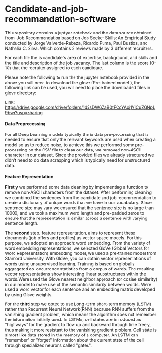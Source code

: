 # Candidate-and-job-recommandation-software
This repository contains a juptyer notebook and the data source obtained from, Job Recommendation based on Job Seeker Skills: An Empirical Study conducted by Jorge Valverde-Rebaza, Ricardo Puma, Paul Bustios, and Nathalia C. Silva. Which contains 3 reviews made by 3 different recruiters. 

For each file the is candidate's area of expertise, background, and skills and the title and description of the job vacancy. The last column is the score (0-10) that the recruiter assigned to each candidate.

Please note the following to run the the jupyter notebook provided in the above you will need to download the glove (Pre-trained model.), the following link can be used, you will need to place the downloaded files in glove directory:

Link: https://drive.google.com/drive/folders/1d5sDW6ZaB0tFCcYAxj1VlCuZGNpL9bwr?usp=sharing


#### Data Preprocessing
For all Deep Learning models typically the is data pre-processing that is needed to ensure that only the relevant keywords are used when creating a model so as to reduce noise, to achieve this we performed some pre-processing on the CSV file to clean our data, we removed non-ASCII character in our dataset. Since the provided files we already structured we didn't need to do data scrapping which is typically need for unstructured data.

#### Feature Representation
<b>Firstly</b> we performed some data cleaning by implementing a function to remove non-ASCII characters from the dataset. After performing cleaning we combined the sentences from the candidate and job recommendation to create a dictionary of unique words that we have in our vocabulary. Since sentence size may vary we ensured that the sentence size is no large than 10000, and we took a maximum word length and pre-padded zeros to ensure that the representation is similar across a sentence with varying sentence length.

The <b>second</b> step, feature representation, aims to represent these documents (job offers and profiles) as vector space models. For this purpose, we adopted an approach: word embedding. From the variety of word embedding representations, we selected GloVe (Global Vectors for Word Representation) embedding model, we used a pre-trained model from Stanford University. With GloVe, you can obtain vector representations of words using unsupervised learning. Training is based on globally aggregated co-occurrence statistics from a corpus of words. The resulting vector representations show interesting linear substructures within the words.Were used the Glove nearest neighbor approach (or cosine similarity) in our model to make use of the semantic similarity between words. Were used a word vector for each sentence and an embedding matrix developed by using Glove weights.

For the <b>third</b> step we opted to use Long-term short-term memory (LSTM) rather than Recurrent Neural Network(RNN) because RNN suffers from the vanishing gradient problem, which means the algorithm does not remember the information initially used. In LSTMs, cell states are introduced as "highways" for the gradient to flow up and backward through time freely, thus making it more resistant to the vanishing gradient problem. Cell state is almost like data stored in the memory of a computer. An LSTM can "remember" or "forget" information about the current state of the cell through specialized neurons called "gates".
